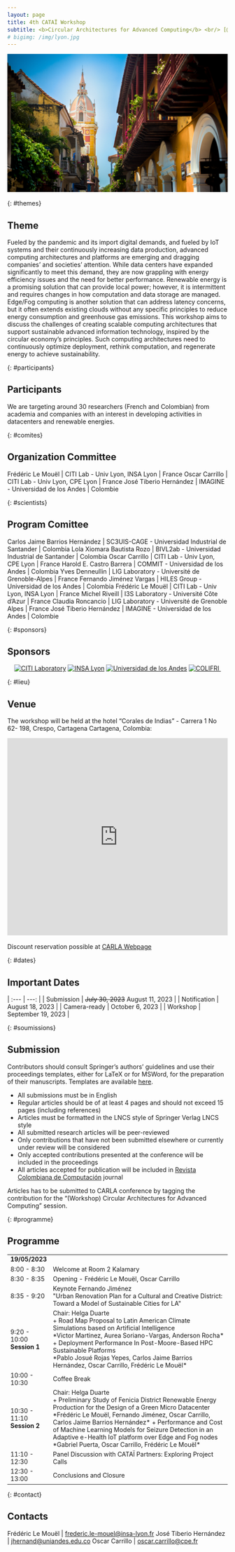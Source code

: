 ```yaml
---
layout: page
title: 4th CATAÏ Workshop
subtitle: <b>Circular Architectures for Advanced Computing</b> <br/> [@CARLA](https://carlaconference.org), Cartagena de Indias, Colombia <br/> September, 19 2023
# bigimg: /img/lyon.jpg
---
```


<div style="text-align: center;">
<img src="/img/cartagena-indias.jpg"
    alt="Cartagena de Indias, Colombia"
    class="citypicture" />
</div>


{: #themes}
## Theme

Fueled by the pandemic and its import digital demands, and fueled by IoT systems and their continuously increasing data production, advanced computing architectures and platforms are emerging and dragging companies’ and societies’ attention. While data centers have expanded significantly to meet this demand, they are now grappling with energy efficiency issues and the need for better performance. Renewable energy is a promising solution that can provide local power; however, it is intermittent and requires changes in how computation and data storage are managed. Edge/Fog computing is another solution that can address latency concerns, but it often extends existing clouds without any specific principles to reduce energy consumption and greenhouse gas emissions. This workshop aims to discuss the challenges of creating scalable computing architectures that support sustainable advanced information technology, inspired by the circular economy’s principles. Such computing architectures need to continuously optimize deployment, rethink computation, and regenerate energy to achieve sustainability.

{: #participants}
## Participants

We are targeting around 30 researchers (French and Colombian) from academia and companies with an interest in developing activities in datacenters and renewable energies.

{: #comites}
## Organization Committee

Frédéric Le Mouël | CITI Lab - Univ Lyon, INSA Lyon | France
Oscar Carrillo | CITI Lab - Univ Lyon, CPE Lyon | France
José Tiberio Hernández | IMAGINE - Universidad de los Andes | Colombie

{: #scientists}
## Program Comittee

Carlos Jaime Barrios Hernández | SC3UIS-CAGE - Universidad Industrial de Santander | Colombia
Lola Xiomara Bautista Rozo | BIVL2ab - Universidad Industrial de Santander | Colombia
Oscar Carrillo | CITI Lab - Univ Lyon, CPE Lyon | France
Harold E. Castro Barrera | COMMIT - Universidad de los Andes | Colombia
Yves Denneullin | LIG Laboratory - Université de Grenoble-Alpes | France
Fernando Jiménez Vargas | HILES Group - Universidad de los Andes | Colombia
Frédéric Le Mouël | CITI Lab - Univ Lyon, INSA Lyon | France
Michel Riveill | I3S Laboratory - Université Côte d’Azur | France
Claudia Roncancio | LIG Laboratory - Université de Grenoble Alpes | France
José Tiberio Hernández | IMAGINE - Universidad de los Andes | Colombie

{: #sponsors}
## Sponsors

<div style="text-align: center;">
<a href="http://www.citi-lab.fr">
<img src="/img/logo-citi.png"
    alt="CITI Laboratory"
    class="logosupport" /></a>
<a href="https://www.insa-lyon.fr">
<img src="/img/logo-insa.jpg"
    alt="INSA Lyon"
    class="logosupport"/></a>
<a href="https://www.uniandes.edu.co">
<img src="/img/logo-uniandes.png"
    alt="Universidad de los Andes"
    class="logosupport"/></a>
<a href="http://www.colifri.com">
<img src="/img/logo-colifri.jpg"
    alt="COLIFRI "
    class="logosupport" /></a>
</div>

{: #lieu}
## Venue 
The workshop will be held at the hotel “Corales de Indias” - Carrera 1 No 62- 198, Crespo, Cartagena Cartagena, Colombia:

<iframe src="https://www.google.com/maps/embed?pb=!1m14!1m8!1m3!1d7847.458964214546!2d-75.525314!3d10.443028!3m2!1i1024!2i768!4f13.1!3m3!1m2!1s0x8ef6255fd6fd4067%3A0x72ca6dc9becdaa04!2sGHL%20Relax%20Corales%20de%20Indias%20Hotel!5e0!3m2!1sen!2sfr!4v1744116454016!5m2!1sen!2sfr" width="100%" height="450" style="border:0;" allowfullscreen="" loading="lazy" referrerpolicy="no-referrer-when-downgrade"></iframe>

Discount reservation possible at [CARLA Webpage](https://carlaconference.org/previous_editions/2023/www.carla2023.org/en/venue.html)

{: #dates}
## Important Dates

| :---         |     ---: |
| Submission | ~~July 30, 2023~~ August 11, 2023 |
| Notification | August 18, 2023 |
| Camera-ready | October 6, 2023 |
| Workshop | September 19, 2023 |

{: #soumissions}
## Submission

Contributors should consult Springer’s authors’ guidelines and use their proceedings templates, either for LaTeX or for MSWord, for the preparation of their manuscripts. Templates are available [here](https://www.springer.com/gp/computer-science/lncs/conference-proceedings-guidelines).


+ All submissions must be in English
+ Regular articles should be of at least 4 pages and should not exceed 15 pages (including references)
+ Articles must be formatted in the LNCS style of Springer Verlag LNCS style
+ All submitted research articles will be peer-reviewed
+ Only contributions that have not been submitted elsewhere or currently under review will be considered
+ Only accepted contributions presented at the conference will be included in the proceedings
+  All articles accepted for publication will be included in [Revista Colombiana de Computación](https://revistas.unab.edu.co/index.php/rcc) journal

Articles has to be submitted to CARLA conference by tagging the contribution for the “(Workshop) Circular Architectures for Advanced Computing” session.


{: #programme}
## Programme
<table>
<tbody>
<tr><td><b>19/05/2023</b></td></tr>
<tr>
<td style="width:18%">8:00 - 8:30</td>
<td>Welcome at Room 2 Kalamary</td>
</tr>
<tr>
<td>8:30 - 8:35</td>
<td>
    Opening - Frédéric Le Mouël, Oscar Carrillo
</td>
</tr>
<tr>
<td>8:35 - 9:20</td>
<td>
    Keynote Fernando Jiménez <br/>"Urban Renovation Plan for a Cultural and Creative District: Toward a Model of Sustainable Cities for LA"     
</td>
</tr>
<tr>
<td>9:20 - 10:00
<br/><b>Session 1</b></td>
<td>
    Chair: Helga Duarte<br/>
    + Road Map Proposal to Latin American Climate Simulations based on Artificial Intelligence <br/>
    *Victor Martinez, Aurea Soriano-Vargas, Anderson Rocha*
    + Deployment Performance In Post-Moore-Based HPC Sustainable Platforms <br/>
    *Pablo Josué Rojas Yepes, Carlos Jaime Barrios Hernández, Oscar Carrillo, Frédéric Le Mouël*
     
</td>
</tr>
<tr>
<td>10:00 - 10:30</td>
<td>
    Coffee Break     
</td>
</tr>
<tr>
<td>10:30 - 11:10
<br/><b>Session 2</b></td>
<td>
    Chair: Helga Duarte<br/>
    + Preliminary Study of Fenicia District Renewable Energy Production for the Design of a Green Micro Datacenter<br/>
    *Frédéric Le Mouël, Fernando Jiménez, Oscar Carrillo, Carlos Jaime Barrios Hernández*
    + Performance and Cost of Machine Learning Models for Seizure Detection in an Adaptive e-Health IoT platform over Edge and Fog nodes<br/>
    *Gabriel Puerta, Oscar Carrillo, Frédéric Le Mouël*     
</td>
</tr>
<tr>
<td>11:10 - 12:30</td>
<td>
    Panel Discussion with CATAÏ Partners: Exploring Project Calls     
</td>
</tr>
<tr>
<td>12:30 - 13:00</td>
<td>
    Conclusions and Closure     
</td>
</tr>
</tbody>
</table>



{: #contact}
## Contacts
Frédéric Le Mouël | frederic.le-mouel@insa-lyon.fr
José Tiberio Hernández | jhernand@uniandes.edu.co
Oscar Carrillo | oscar.carrillo@cpe.fr